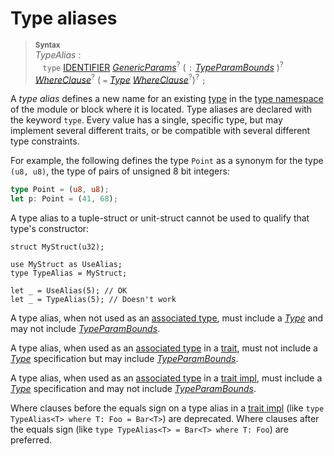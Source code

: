 # Type aliases

> **<sup>Syntax</sup>**\
> _TypeAlias_ :\
> &nbsp;&nbsp; `type` [IDENTIFIER]&nbsp;[_GenericParams_]<sup>?</sup>
>              ( `:` [_TypeParamBounds_] )<sup>?</sup>
>              [_WhereClause_]<sup>?</sup> ( `=` [_Type_] [_WhereClause_]<sup>?</sup>)<sup>?</sup> `;`

A _type alias_ defines a new name for an existing [type] in the [type namespace] of the module or block where it is located.
Type aliases are declared with the keyword `type`.
Every value has a single, specific type, but may implement several different traits, or be compatible with several different type constraints.

For example, the following defines the type `Point` as a synonym for the type
`(u8, u8)`, the type of pairs of unsigned 8 bit integers:

```rust
type Point = (u8, u8);
let p: Point = (41, 68);
```

A type alias to a tuple-struct or unit-struct cannot be used to qualify that type's constructor:

```rust,compile_fail
struct MyStruct(u32);

use MyStruct as UseAlias;
type TypeAlias = MyStruct;

let _ = UseAlias(5); // OK
let _ = TypeAlias(5); // Doesn't work
```

A type alias, when not used as an [associated type], must include a [_Type_] and
may not include [_TypeParamBounds_].

A type alias, when used as an [associated type] in a [trait], must not include a
[_Type_] specification but may include [_TypeParamBounds_].

A type alias, when used as an [associated type] in a [trait impl], must include
a [_Type_] specification and may not include [_TypeParamBounds_].

Where clauses before the equals sign on a type alias in a [trait impl] (like
`type TypeAlias<T> where T: Foo = Bar<T>`) are deprecated. Where clauses after
the equals sign (like `type TypeAlias<T> = Bar<T> where T: Foo`) are preferred.

[IDENTIFIER]: ../identifiers.md
[_GenericParams_]: generics.md
[_TypeParamBounds_]: ../trait-bounds.md
[_WhereClause_]: generics.md#where-clauses
[_Type_]: ../types.md#type-expressions
[associated type]: associated-items.md#associated-types
[trait]: traits.md
[type]: ../types.md
[trait impl]: implementations.md#trait-implementations
[type namespace]: ../names/namespaces.md
